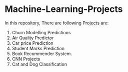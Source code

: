 # Machine-Learning-Projects
In this repository, There are following Projects are:
1. Churn Modelling Predictions
2. Air Quality Predictor
3. Car price Prediction
4. Student Marks Prediction
5. Book Recommender System.
6. CNN Projects
7. Cat and Dog Classification
